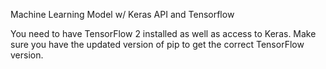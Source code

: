Machine Learning Model w/ Keras API and Tensorflow

You need to have TensorFlow 2 installed as well as access to Keras.
Make sure you have the updated version of pip to get the correct TensorFlow version. 
